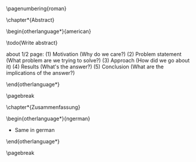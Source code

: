 \pagenumbering{roman}

\chapter*{Abstract}

\begin{otherlanguage*}{american}

\todo{Write abstract}

about 1/2 page:
(1) Motivation (Why do we care?)
(2) Problem statement (What problem are we trying to solve?)
(3) Approach (How did we go about it)
(4) Results (What's the answer?)
(5) Conclusion (What are the implications of the answer?)

<!--
Modern applications (?) like IoT... ingesting sensoric data... and analyzing those data... rely on event stores to store and process events in real time... 

Fault tolerance and high availability is a key requirement to those systems... with different consumers writing and reading different portions of those events at the same time...

low latency and high throughput, while ensuring different correctness constraints... geographically distributed...

TODO this style https://software.imdea.org/~gotsman/papers/unistore-atc21.pdf and find more use-case related reasoning regarding Event Processing, EPA... for example. inspiration from Kafka and Spark
-->

<!-- Also find inspiration for the abstract here http://www.diva-portal.org/smash/get/diva2:24228/FULLTEXT01.pdf -->

\end{otherlanguage*}

\pagebreak

\chapter*{Zusammenfassung}

\begin{otherlanguage*}{ngerman}

- Same in german

\end{otherlanguage*}

\pagebreak

